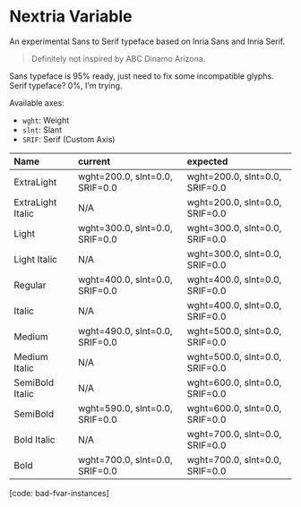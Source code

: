 # Nextria Variable

An experimental Sans to Serif typeface based on Inria Sans and Inria Serif.

> Definitely not inspired by ABC Dinamo Arizona.

Sans typeface is 95% ready, just need to fix some incompatible glyphs.
Serif typeface? 0%, I'm trying.

Available axes:
- `wght`: Weight
- `slnt`: Slant
- `SRIF`: Serif (Custom Axis)

| Name | current | expected |
| :--- | :--- | :--- |
| ExtraLight | wght=200.0, slnt=0.0, SRIF=0.0 | wght=200.0, slnt=0.0, SRIF=0.0 |
| ExtraLight Italic | N/A | wght=200.0, slnt=0.0, SRIF=0.0 |
| Light | wght=300.0, slnt=0.0, SRIF=0.0 | wght=300.0, slnt=0.0, SRIF=0.0 |
| Light Italic | N/A | wght=300.0, slnt=0.0, SRIF=0.0 |
| Regular | wght=400.0, slnt=0.0, SRIF=0.0 | wght=400.0, slnt=0.0, SRIF=0.0 |
| Italic | N/A | wght=400.0, slnt=0.0, SRIF=0.0 |
| Medium | wght=490.0, slnt=0.0, SRIF=0.0 | wght=500.0, slnt=0.0, SRIF=0.0 |
| Medium Italic | N/A | wght=500.0, slnt=0.0, SRIF=0.0 |
| SemiBold Italic | N/A | wght=600.0, slnt=0.0, SRIF=0.0 |
| SemiBold | wght=590.0, slnt=0.0, SRIF=0.0 | wght=600.0, slnt=0.0, SRIF=0.0 |
| Bold Italic | N/A | wght=700.0, slnt=0.0, SRIF=0.0 |
| Bold | wght=700.0, slnt=0.0, SRIF=0.0 | wght=700.0, slnt=0.0, SRIF=0.0 |
[code: bad-fvar-instances]